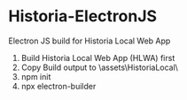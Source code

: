 # Historia-ElectronJS
Electron JS build for Historia Local Web App

1. Build Historia Local Web App (HLWA) first
2. Copy Build output to \assets\HistoriaLocal\
3. npm init
4. npx electron-builder

